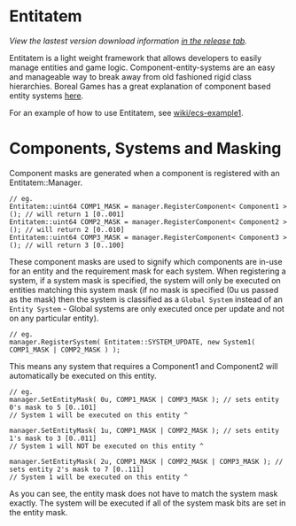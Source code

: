 Entitatem
=========

*View the lastest version download information [in the release tab](https://github.com/AndrewBerry/Entitatem/releases).*

Entitatem is a light weight framework that allows developers to easily manage entities and game logic.
Component-entity-systems are an easy and manageable way to break away from old fashioned rigid class hierarchies. Boreal Games has a great explanation of component based entity systems [here](http://www.gamedev.net/page/resources/_/technical/game-programming/understanding-component-entity-systems-r3013).

For an example of how to use Entitatem, see [wiki/ecs-example1](https://github.com/AndrewBerry/Entitatem/wiki/ecs_example1).

Components, Systems and Masking
=========
Component masks are generated when a component is registered with an Entitatem::Manager.

```
// eg.
Entitatem::uint64 COMP1_MASK = manager.RegisterComponent< Component1 >(); // will return 1 [0..001]
Entitatem::uint64 COMP2_MASK = manager.RegisterComponent< Component2 >(); // will return 2 [0..010]
Entitatem::uint64 COMP3_MASK = manager.RegisterComponent< Component3 >(); // will return 3 [0..100]
```
These component masks are used to signify which components are in-use for an entity and the requirement mask for each system.
When registering a system, if a system mask is specified, the system will only be executed on entities matching this system mask (if no mask is specified (0u us passed as the mask) then the system is classified as a `Global System` instead of an `Entity System` - Global systems are only executed once per update and not on any particular entity).

```
// eg.
manager.RegisterSystem( Entitatem::SYSTEM_UPDATE, new System1( COMP1_MASK | COMP2_MASK ) );
```
This means any system that requires a Component1 and Component2 will automatically be executed on this entity.
```
// eg.
manager.SetEntityMask( 0u, COMP1_MASK | COMP3_MASK ); // sets entity 0's mask to 5 [0..101]
// System 1 will be executed on this entity ^

manager.SetEntityMask( 1u, COMP1_MASK | COMP2_MASK ); // sets entity 1's mask to 3 [0..011]
// System 1 will NOT be executed on this entity ^

manager.SetEntityMask( 2u, COMP1_MASK | COMP2_MASK | COMP3_MASK ); // sets entity 2's mask to 7 [0..111]
// System 1 will be executed on this entity ^
```

As you can see, the entity mask does not have to match the system mask exactly. The system will be executed if all of the system mask bits are set in the entity mask.
